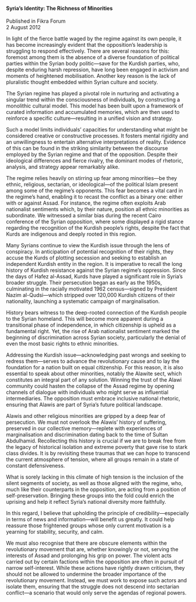 <h4>Syria’s Identity: The Richness of Minorities</h4>

Published in Fikra Forum
<br>
2 August 2012

In light of the fierce battle waged by the regime against its own people, it has become increasingly evident that the opposition’s leadership is struggling to respond effectively. There are several reasons for this: foremost among them is the absence of a diverse foundation of political parties within the Syrian body politic—save for the Kurdish parties, who, despite enduring harsh repression, have long been engaged in activism and moments of heightened mobilisation. Another key reason is the lack of pluralistic thought embedded within Syrian culture and society.

The Syrian regime has played a pivotal role in nurturing and activating a singular trend within the consciousness of individuals, by constructing a monolithic cultural model. This model has been built upon a framework of curated information and accumulated memories, which are then used to reinforce a specific culture—resulting in a unified vision and strategy.

Such a model limits individuals’ capacities for understanding what might be considered creative or constructive processes. It fosters mental rigidity and an unwillingness to entertain alternative interpretations of reality. Evidence of this can be found in the striking similarity between the discourse employed by the Syrian regime and that of the opposition. Despite their ideological differences and fierce rivalry, the dominant modes of rhetoric, analysis, and strategy appear remarkably alike.

The regime relies heavily on stirring up fear among minorities—be they ethnic, religious, sectarian, or ideological—of the political Islam present among some of the regime’s opponents. This fear becomes a vital card in the regime’s hand, enabling it to recast the conflict as a binary one: either with or against Assad. For instance, the regime often exploits Arab nationalist sentiments which, by their nature, position all ethnic minorities as subordinate. We witnessed a similar bias during the recent Cairo conference of the Syrian opposition, where some displayed a rigid stance regarding the recognition of the Kurdish people’s rights, despite the fact that Kurds are indigenous and deeply rooted in this region.

Many Syrians continue to view the Kurdish issue through the lens of conspiracy. In anticipation of potential recognition of their rights, they accuse the Kurds of plotting secession and seeking to establish an independent Kurdish entity in the region. It is imperative to recall the long history of Kurdish resistance against the Syrian regime’s oppression. Since the days of Hafez al-Assad, Kurds have played a significant role in Syria’s broader struggle. Their persecution began as early as the 1950s, culminating in the racially motivated 1962 census—signed by President Nazim al-Qudsi—which stripped over 120,000 Kurdish citizens of their nationality, launching a systematic campaign of marginalisation.

History bears witness to the deep-rooted connection of the Kurdish people to the Syrian homeland. This will become more apparent during a transitional phase of independence, in which citizenship is upheld as a fundamental right. Yet, the rise of Arab nationalist sentiment marked the beginning of discrimination across Syrian society, particularly the denial of even the most basic rights to ethnic minorities.

Addressing the Kurdish issue—acknowledging past wrongs and seeking to redress them—serves to advance the revolutionary cause and to lay the foundation for a nation built on equal citizenship. For this reason, it is also essential to speak about other minorities, notably the Alawite sect, which constitutes an integral part of any solution. Winning the trust of the Alawi community could hasten the collapse of the Assad regime by opening channels of dialogue with individuals who might serve as influential intermediaries. The opposition must embrace inclusive national rhetoric, ensuring that Alawis are part of Syria’s future political landscape.

Alawis and other religious minorities are gripped by a deep fear of persecution. We must not overlook the Alawis’ history of suffering, preserved in our collective memory—replete with experiences of marginalisation and discrimination dating back to the time of Sultan Abdulhamid. Recollecting this history is crucial if we are to break free from the legacy of historical isolation and extreme poverty that gave rise to stark class divides. It is by revisiting these traumas that we can hope to transcend the current atmosphere of tension, where all groups remain in a state of constant defensiveness.

What is sorely lacking in this climate of high tension is the inclusion of the silent segments of society, as well as those aligned with the regime, who, much like their counterparts in the opposition, are acting from a position of self-preservation. Bringing these groups into the fold could enrich the uprising and help it reflect Syria’s national diversity more faithfully.

In this regard, I believe that upholding the principle of credibility—especially in terms of news and information—will benefit us greatly. It could help reassure those frightened groups whose only current motivation is a yearning for stability, security, and calm.

We must also recognise that there are obscure elements within the revolutionary movement that are, whether knowingly or not, serving the interests of Assad and prolonging his grip on power. The violent acts carried out by certain factions within the opposition are often in pursuit of narrow self-interest. While these actions have rightly drawn criticism, they should not be allowed to undermine the broader importance of the revolutionary movement. Instead, we must work to expose such actors and isolate them, ensuring that the struggle does not descend into sectarian conflict—a scenario that would only serve the agendas of regional powers.